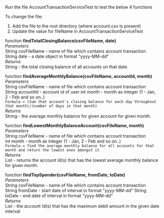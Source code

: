Run the file AccountTransactionServiceTest to test the below 4 functions

To change the file:
 1. Add the file to the root directory (where account.csv is present)
 2. Update the value for fileName in AccountTransactionServiceTest

function **findTotalClosingBalance(csvFileName, date)** <br/>
_Parameters_
<br/>
String csvFileName - name of file which contains account transaction <br/>
String date - a date object in format "yyyy-MM-dd"
<br/>
_Returns_ 
<br/>
String - the total closing balance of all accounts on that date.

function **findAverageMonthlyBalance(csvFileName, accountId, month)** <br/>
_Parameters_
<br/>
String csvFileName - name of file which contains account transaction <br/>
String accountId - account id of user
int month - month as integer (1 - Jan, 2 - Feb and so on..)
<br/>
`Formula = (Sum that account's closing balance for each day throughout that
month)/(number of days in that month)
`
<br/>
_Returns_ 
<br/>
String - the average monthly balance for given account for given month.


function **findLowestMonthlyBalanceAccount(csvFileName, month)** <br/>
_Parameters_
<br/>
String csvFileName - name of file which contains account transaction <br/>
int month - month as integer (1 - Jan, 2 - Feb and so on..)
<br/>
`Formula = find the average monthly balance for all accounts for that month and return the
 lowest ones amongst it
`
<br/>
_Returns_ 
<br/>
List<String> - returns the account Id(s) that has the lowest average monthly balance for given month.

function **findTopSpender(csvFileName, fromDate, toDate)** <br/>
_Parameters_
<br/>
String csvFileName - name of file which contains account transaction <br/>
String fromDate - start date of interval in format "yyyy-MM-dd"
String toDate - end date of interval in format "yyyy-MM-dd"
<br/>
_Returns_ 
<br/>
List<String> - the account Id(s) that has the maximum debit amount in the given date interval
